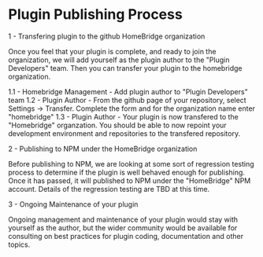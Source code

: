 # Plugin Publishing Process

1 - Transfering plugin to the github HomeBridge organization

Once you feel that your plugin is complete, and ready to join the organization, we will add yourself as the plugin author to the "Plugin Developers" team. Then you can transfer your plugin to the homebridge organization.

1.1 - Homebridge Management - Add plugin author to "Plugin Developers" team
1.2 - Plugin Author         - From the github page of your repository, select Settings -> Transfer.  Complete the form and for the organization name enter "homebridge"
1.3 - Plugin Author         - Your plugin is now transfered to the "Homebridge" organzation. You should be able to now repoint your development environment and repositories to the transfered repository.

2 - Publishing to NPM under the HomeBridge organization

Before publishing to NPM, we are looking at some sort of regression testing process to determine if the plugin is well behaved enough for publishing.  Once it has passed, it will published to NPM under the "HomeBridge" NPM account.  Details of the regression testing are TBD at this time.

3 - Ongoing Maintenance of your plugin

Ongoing management and maintenance of your plugin would stay with yourself as the author, but the wider community would be available for consulting on best practices for plugin coding, documentation and other topics.
